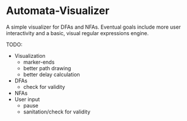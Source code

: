 Automata-Visualizer
===================

A simple visualizer for DFAs and NFAs. Eventual goals include more user
interactivity and a basic, visual regular expressions engine.

TODO:
- Visualization
  + marker-ends
  + better path drawing
  + better delay calculation
- DFAs
  + check for validity
- NFAs
- User input
  + pause
  + sanitation/check for validity
